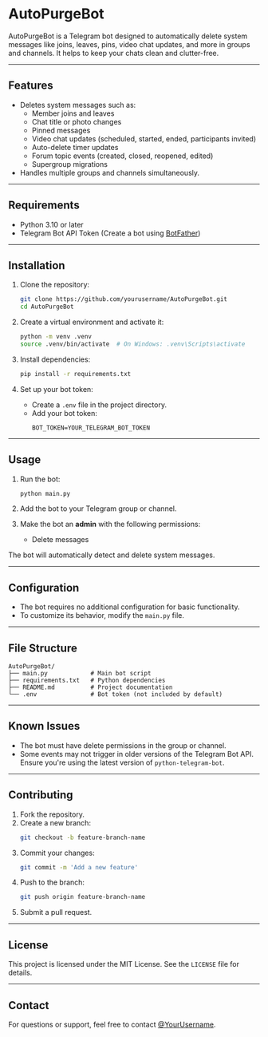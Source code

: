 # AutoPurgeBot

AutoPurgeBot is a Telegram bot designed to automatically delete system messages like joins, leaves, pins, video chat updates, and more in groups and channels. It helps to keep your chats clean and clutter-free.

---

## Features

- Deletes system messages such as:
  - Member joins and leaves
  - Chat title or photo changes
  - Pinned messages
  - Video chat updates (scheduled, started, ended, participants invited)
  - Auto-delete timer updates
  - Forum topic events (created, closed, reopened, edited)
  - Supergroup migrations
- Handles multiple groups and channels simultaneously.

---

## Requirements

- Python 3.10 or later
- Telegram Bot API Token (Create a bot using [BotFather](https://t.me/BotFather))

---

## Installation

1. Clone the repository:
   ```bash
   git clone https://github.com/yourusername/AutoPurgeBot.git
   cd AutoPurgeBot
   ```

2. Create a virtual environment and activate it:
   ```bash
   python -m venv .venv
   source .venv/bin/activate  # On Windows: .venv\Scripts\activate
   ```

3. Install dependencies:
   ```bash
   pip install -r requirements.txt
   ```

4. Set up your bot token:
   - Create a `.env` file in the project directory.
   - Add your bot token:
     ```env
     BOT_TOKEN=YOUR_TELEGRAM_BOT_TOKEN
     ```

---

## Usage

1. Run the bot:
   ```bash
   python main.py
   ```

2. Add the bot to your Telegram group or channel.

3. Make the bot an **admin** with the following permissions:
   - Delete messages

The bot will automatically detect and delete system messages.

---

## Configuration

- The bot requires no additional configuration for basic functionality.
- To customize its behavior, modify the `main.py` file.

---

## File Structure

```
AutoPurgeBot/
├── main.py            # Main bot script
├── requirements.txt   # Python dependencies
├── README.md          # Project documentation
└── .env               # Bot token (not included by default)
```

---

## Known Issues

- The bot must have delete permissions in the group or channel.
- Some events may not trigger in older versions of the Telegram Bot API. Ensure you're using the latest version of `python-telegram-bot`.

---

## Contributing

1. Fork the repository.
2. Create a new branch:
   ```bash
   git checkout -b feature-branch-name
   ```
3. Commit your changes:
   ```bash
   git commit -m 'Add a new feature'
   ```
4. Push to the branch:
   ```bash
   git push origin feature-branch-name
   ```
5. Submit a pull request.

---

## License

This project is licensed under the MIT License. See the `LICENSE` file for details.

---

## Contact

For questions or support, feel free to contact [@YourUsername](https://t.me/YourUsername).

